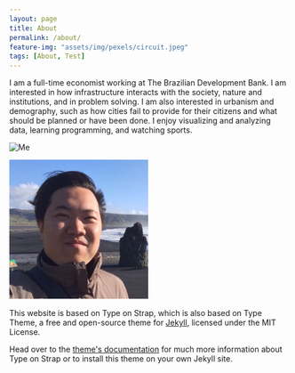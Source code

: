 ```yaml
---
layout: page
title: About
permalink: /about/
feature-img: "assets/img/pexels/circuit.jpeg"
tags: [About, Test]
---
```


I am a full-time economist working at The Brazilian Development Bank. I am interested in how infrastructure interacts with the society, nature and institutions, and in problem solving. I am also interested in urbanism and demography, such as how cities fail to provide for their citizens and what should be planned or have been done. I enjoy visualizing and analyzing data, learning programming, and watching sports.

![Me](https://github.com/yiechen/yiechen.github.io/tree/master/images/yiechen.jpeg)

<div class="prof-pic">	
<img src="../images/yiechen.jpg" class="img-circle" width="250" height="250">	
</div>

This website is based on Type on Strap, which is also based on Type Theme, a free and open-source theme for [Jekyll](http://jekyllrb.com/), licensed under the MIT License.

Head over to the [theme's documentation](https://github.io/sylhare/Type-on-Strap) for much more information about Type on Strap or to install this theme on your own Jekyll site.

